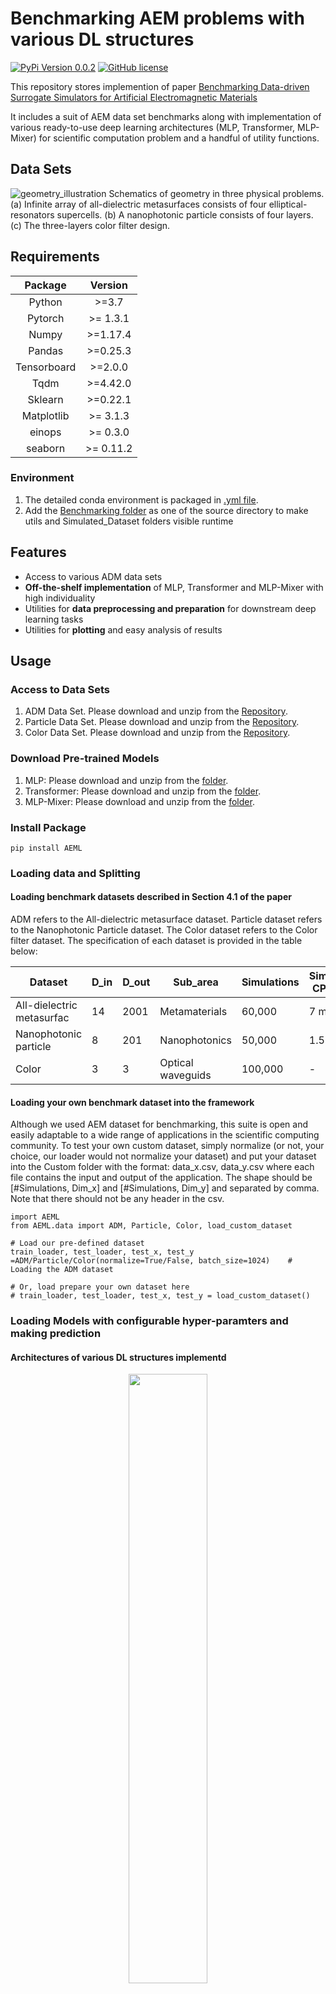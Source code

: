 # Benchmarking AEM problems with various DL structures 
[![PyPi Version 0.0.2](https://img.shields.io/badge/pypi-0.0.2-brightgreen)](https://badge.fury.io/py/pypi)
[![GitHub license](https://img.shields.io/github/license/Naereen/StrapDown.js.svg)](https://github.com/Naereen/StrapDown.js/blob/master/LICENSE)


This repository stores implemention of paper [Benchmarking Data-driven Surrogate Simulators for Artificial Electromagnetic Materials]() 

It includes a suit of AEM data set benchmarks along with implementation of various ready-to-use deep learning architectures (MLP, Transformer, MLP-Mixer) for scientific computation problem and a handful of utility functions.

## Data Sets
![geometry_illustration](./images/geometry_illustration.png)
Schematics of geometry in three physical problems. (a) Infinite array of all-dielectric metasurfaces consists of four elliptical-resonators supercells. (b) A nanophotonic particle consists of four layers. (c) The three-layers color filter design.

## Requirements
| Package | Version |
|:---------------------------------------------:|:------------------------------------------------------------------:|
| Python | \>=3.7 |
| Pytorch | \>= 1.3.1 |
| Numpy  | \>=1.17.4 |
| Pandas | \>=0.25.3 |
| Tensorboard | \>=2.0.0 |
| Tqdm| \>=4.42.0 |
| Sklearn | \>=0.22.1|
| Matplotlib | \>= 3.1.3|
| einops | \>= 0.3.0|
| seaborn | \>= 0.11.2|
### Environment
1. The detailed conda environment is packaged in [.yml file](./demo/environment_droplet.yml).
2. Add the [Benchmarking folder](./Benchmarking%20Algorithms) as one of the source directory to make utils and Simulated_Dataset folders 
visible runtime

## Features 
* Access to various ADM data sets 
* **Off-the-shelf implementation** of MLP, Transformer and MLP-Mixer with high individuality
* Utilities for **data preprocessing and preparation** for downstream deep learning tasks
* Utilities for **plotting** and easy analysis of results


## Usage

### Access to Data Sets
1. ADM Data Set. Please download and unzip from the [Repository](https://doi.org/10.7924/r4jm2bv29).
2. Particle Data Set. Please download and unzip from the [Repository](https://doi.org/10.7924/r4jm2bv29).
3. Color Data Set. Please download and unzip from the [Repository](http://dx.doi.org/10.5258/SOTON/D1686).

### Download Pre-trained Models 
1. MLP: Please download and unzip from the [folder](https://drive.google.com/drive/folders/1Br13vFIqvh-5Kpl7AeHH8CkTbkF2Bufa?usp=sharing).
2. Transformer: Please download and unzip from the [folder](https://drive.google.com/drive/folders/1Br13vFIqvh-5Kpl7AeHH8CkTbkF2Bufa?usp=sharing).
3. MLP-Mixer: Please download and unzip from the [folder](https://drive.google.com/drive/folders/1Br13vFIqvh-5Kpl7AeHH8CkTbkF2Bufa?usp=sharing).

### Install Package
```
pip install AEML
```

### Loading data and Splitting
#### Loading benchmark datasets described in Section 4.1 of the paper

ADM refers to the All-dielectric metasurface dataset. Particle dataset refers to the Nanophotonic Particle dataset. The Color dataset refers to the Color filter dataset. The specification of each dataset is provided in the table below:

| Dataset                    | D_in | D_out | Sub_area          | Simulations | Simulation CPU time  |
|----------------------------|------|-------|-------------------|-------------|-----------|
|  All-dielectric metasurfac | 14   | 2001  | Metamaterials     | 60,000      | 7 months  |
| Nanophotonic particle      | 8    | 201   | Nanophotonics     | 50,000      | 1.5 hours |
| Color                      | 3    | 3     | Optical waveguids | 100,000     | -         |


#### Loading your own benchmark dataset into the framework
Although we used AEM dataset for benchmarking, this suite is open and easily adaptable to a wide range of applications in the scientific computing community. To test your own custom dataset, simply normalize (or not, your choice, our loader would not normalize your dataset) and put your dataset into the Custom folder with the format: data_x.csv, data_y.csv where each file contains the input and output of the application. The shape should be [#Simulations, Dim_x] and [#Simulations, Dim_y] and separated by comma. Note that there should not be any header in the csv.

```
import AEML
from AEML.data import ADM, Particle, Color, load_custom_dataset

# Load our pre-defined dataset
train_loader, test_loader, test_x, test_y =ADM/Particle/Color(normalize=True/False, batch_size=1024)    # Loading the ADM dataset

# Or, load prepare your own dataset here
# train_loader, test_loader, test_x, test_y = load_custom_dataset()
```


### Loading Models with configurable hyper-paramters and making prediction

#### Architectures of various DL structures implementd
<p align="center">
  <img src="./images/Arch.png" width=50% height=50% >
</p>

As dscribed in section 5 in the paper, the architectures are modified slightly from the original Mixer and Transformer models to fit our scientific computing background. 

#### Model hyper-parameter adjustment

```
from AEML.models.Mixer import DukeMIXER
from AEML.models.MLP import DukeMLP
from AEML.models.Transformer import DukeTransformer

# 1. Defining all the models here (We highly recommend training the models one by one due to GPU RAM constraints
#MLP:
model = DukeMLP(dim_g=3, dim_s=3, linear=[500, 500, 500, 500, 500, 500], skip_connection=False, skip_head=0, dropout=0, model_name=None)

#Transformer:
model= DukeTransformer(dim_g, dim_s, feature_channel_num=32, nhead_encoder=8, 
                        dim_fc_encoder=64, num_encoder_layer=6, head_linear=None, 
                        tail_linear=None, sequence_length=8, model_name=None, 
                        ckpt_dir=os.path.join(os.path.abspath(''), 'models','Transformer'))
#Mixer:
model = DukeMIXER(dim_g, dim_s, mlp_dim=500, patch_size=10, mixer_layer_num=6,
                embed_dim=128, token_dim=128, channel_dim=256, 
                mlp_layer_num_front=3, mlp_layer_num_back=3)

# 2. Model training code

#MLP:
model.train_(train_loader, test_loader, epochs=500, optm='Adam', weight_decay=1e-4,
            lr=1e-4, lr_scheduler_name='reduce_plateau', lr_decay_rate=0.2, eval_step=10,
            stop_threshold=1e-7)

#Transformer:
model.train_(train_loader, test_loader, epochs=500, optm='Adam', reg_scale=5e-4, lr=1e-3, 
                        lr_schedueler_name='reduce_plateau',lr_decay_rate=0.3, eval_step=10)

#Mixer:
model.train_(train_loader, test_loader, epochs=500, optm='Adam', weight_decay=1e-4,
            lr=1e-4, lr_scheduler_name='reduce_plateau', lr_decay_rate=0.2, eval_step=10,
            stop_threshold=1e-7)

# Loading the model you just trained or hypersweeped or our provided pretrained model if 
# you don't want to train it or just want to reproduce our result, only choose one between these 2
model.load_model(pre_trained_model='Particle'\'AMD'\'Color'\None, 
                model_directory='YOUR_MODEL_DIRECOTRY')

# Model inference code: Give it X, output Y
pred_Y = model(test_X)

# Model evaluation code: Give it test_X, test_Y, output MSE and generate a plot of MSE histogram in \data
MSE = model.evaluate(test_x, test_y, save_output=False, save_dir='data/')

```


### Performance of various DL structures on benchmark ADM data sets
<p align="center">
<img src="./images/Main_perf_plot.png" width=70% height=50%>
</p>

### Relative size of our pre-trained networks
<p align="center">
<img src="./images/relative_size_vertical.png" width=30% height=50%>
</p>


## Support

Please file an issue [here](https://github.com/ydeng-MLM/ML_MM_Benchmark/issues).

## License

The project is licensed under the [MIT license](https://github.com/ydeng-MLM/ML_MM_Benchmark/blob/main/LICENSE).

Please cite this work if some of the code or datasets are helpful in your scientific endeavours. For specific datasets, please also cite the respective original source(s), given in the preprint.
